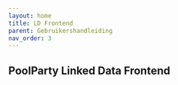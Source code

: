 ```yaml
---
layout: home
title: LD Frontend
parent: Gebruikershandleiding
nav_order: 3
---
```


## PoolParty Linked Data Frontend 